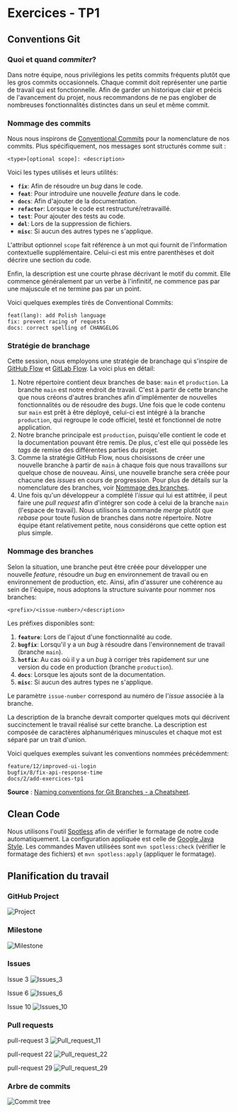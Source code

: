 # Exercices - TP1

## Conventions Git

### Quoi et quand *commiter*?

Dans notre équipe, nous privilégions les petits commits fréquents plutôt que les gros commits occasionnels. Chaque commit doit représenter une partie de travail qui est fonctionnelle. Afin de garder un historique clair et précis de l'avancement du projet, nous recommandons de ne pas englober de nombreuses fonctionnalités distinctes dans un seul et même commit.

### Nommage des commits

Nous nous inspirons de [Conventional Commits](https://www.conventionalcommits.org/en/v1.0.0/#summary) pour la nomenclature de nos commits. Plus spécifiquement, nos messages sont structurés comme suit :

    <type>[optional scope]: <description>

Voici les types utilisés et leurs utilités:

- **`fix`**: Afin de résoudre un *bug* dans le code.
- **`feat`**: Pour introduire une nouvelle *feature* dans le code.
- **`docs`**: Afin d'ajouter de la documentation.
- **`refactor`**: Lorsque le code est restructuré/retravaillé.
- **`test`**: Pour ajouter des tests au code.
- **`del`**: Lors de la suppression de fichiers.
- **`misc`**: Si aucun des autres types ne s'applique.

L'attribut optionnel `scope` fait référence à un mot qui fournit de l'information contextuelle supplémentaire. Celui-ci est mis entre parenthèses et doit décrire une section du code.

Enfin, la description est une courte phrase décrivant le motif du commit. Elle commence généralement par un verbe à l'infinitif, ne commence pas par une majuscule et ne termine pas par un point.

Voici quelques exemples tirés de Conventional Commits:

    feat(lang): add Polish language
    fix: prevent racing of requests
    docs: correct spelling of CHANGELOG

### Stratégie de branchage

Cette session, nous employons une stratégie de branchage qui s'inspire de [GitHub Flow](https://githubflow.github.io/) et [GitLab Flow](https://about.gitlab.com/topics/version-control/what-is-gitlab-flow/). La voici plus en détail:

1. Notre répertoire contient deux branches de base: `main` et `production`. La branche `main` est notre endroit de travail. C'est à partir de cette branche que nous créons d'autres branches afin d'implémenter de nouvelles fonctionnalités ou de résoudre des *bugs*. Une fois que le code contenu sur `main` est prêt à être déployé, celui-ci est intégré à la branche `production`, qui regroupe le code officiel, testé et fonctionnel de notre application.
2. Notre branche principale est `production`, puisqu'elle contient le code et la documentation pouvant être remis. De plus, c'est elle qui possède les *tags* de remise des différentes parties du projet.
3. Comme la stratégie GitHub Flow, nous choisissons de créer une nouvelle branche à partir de `main` à chaque fois que nous travaillons sur quelque chose de nouveau. Ainsi, une nouvelle branche sera créée pour chacune des *issues* en cours de progression. Pour plus de détails sur la nomenclature des branches, voir [Nommage des branches](#nommage-des-branches).
4. Une fois qu'un développeur a complété l'*issue* qui lui est attitrée, il peut faire une *pull request* afin d'intégrer son code à celui de la branche `main` (l'espace de travail). Nous utilisons la commande *merge* plutôt que *rebase* pour toute fusion de branches dans notre répertoire. Notre équipe étant relativement petite, nous considérons que cette option est plus simple.

### Nommage des branches

Selon la situation, une branche peut être créée pour développer une nouvelle *feature*, résoudre un *bug* en environnement de travail ou en environnement de production, etc. Ainsi, afin d'assurer une cohérence au sein de l'équipe, nous adoptons la structure suivante pour nommer nos branches:

    <prefix>/<issue-number>/<description>

Les préfixes disponibles sont:

1. **`feature`**: Lors de l'ajout d'une fonctionnalité au code.
2. **`bugfix`**: Lorsqu'il y a un *bug* à résoudre dans l'environnement de travail (branche `main`).
3. **`hotfix`**: Au cas où il y a un *bug* à corriger très rapidement sur une version du code en production (branche `production`).
4. **`docs`**: Lorsque les ajouts sont de la documentation.
5. **`misc`**: Si aucun des autres types ne s'applique.

Le paramètre `issue-number` correspond au numéro de l'*issue* associée à la branche.

La description de la branche devrait comporter quelques mots qui décrivent succinctement le travail réalisé sur cette branche. La description est composée de caractères alphanumériques minuscules et chaque mot est séparé par un trait d'union.

Voici quelques exemples suivant les conventions nommées précédemment:

    feature/12/improved-ui-login
    bugfix/8/fix-api-response-time
    docs/2/add-exercices-tp1

**Source** : [Naming conventions for Git Branches - a Cheatsheet](https://medium.com/@abhay.pixolo/naming-conventions-for-git-branches-a-cheatsheet-8549feca2534#:~:text=Basic%20Rules,0%E2%80%939).

## Clean Code

Nous utilisons l'outil [Spotless](https://github.com/diffplug/spotless) afin de vérifier le formatage de notre code automatiquement. La configuration appliquée est celle de [Google Java Style](https://google.github.io/styleguide/javaguide.html). Les commandes Maven utilisées sont `mvn spotless:check` (vérifier le formatage des fichiers) et `mvn spotless:apply` (appliquer le formatage).

## Planification du travail

### GitHub Project
![Project](pictures/Project_tp1.png)

### Milestone
![Milestone](pictures/milestone_tp1.png)

### Issues
Issue 3
![Issues_3](pictures/issue_3_tp1.png)

Issue 6
![Issues_6](pictures/issue_6_tp1.png)

Issue 10
![Issues_10](pictures/issue_10_tp1.png)

### Pull requests
pull-request 3
![Pull_request_11](pictures/PR_11.png)

pull-request 22
![Pull_request_22](pictures/PR_22.png)

pull-request 29
![Pull_request_29](pictures/PR_29.png)
### Arbre de commits

![Commit tree](pictures/commit_tree.png)
